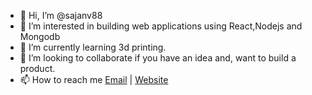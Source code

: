 - 👋 Hi, I’m @sajanv88
- 👀 I’m interested in building web applications using React,Nodejs and Mongodb
- 🌱 I’m currently learning 3d printing.
- 💞️ I’m looking to collaborate if you have an idea and, want to build a product.
- 📫 How to reach me [Email](sajankumar.nl@gmail.com) | [Website](https://sajankumarv.com)

<!---
sajanv88/sajanv88 is a ✨ special ✨ repository because its `README.md` (this file) appears on your GitHub profile.
You can click the Preview link to take a look at your changes.
--->

